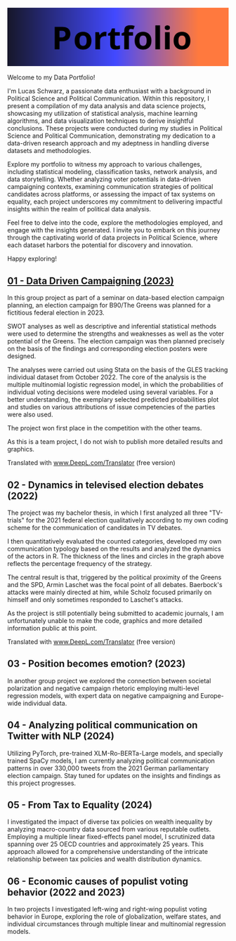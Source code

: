 ![Alt text](./img/header1.svg)

Welcome to my Data Portfolio! 

I'm Lucas Schwarz, a passionate data enthusiast with a background in Political Science and Political Communication. Within this repository, I present a compilation of my data analysis and data science projects, showcasing my utilization of statistical analysis, machine learning algorithms, and data visualization techniques to derive insightful conclusions. These projects were conducted during my studies in Political Science and Political Communication, demonstrating my dedication to a data-driven research approach and my adeptness in handling diverse datasets and methodologies.

Explore my portfolio to witness my approach to various challenges, including statistical modeling, classification tasks, network analysis, and data storytelling. Whether analyzing voter potentials in data-driven campaigning contexts, examining communication strategies of political candidates across platforms, or assessing the impact of tax systems on equality, each project underscores my commitment to delivering impactful insights within the realm of political data analysis.

Feel free to delve into the code, explore the methodologies employed, and engage with the insights generated. I invite you to embark on this journey through the captivating world of data projects in Political Science, where each dataset harbors the potential for discovery and innovation.

Happy exploring!

## [01 - Data Driven Campaigning (2023)](https://github.com/TheLucasSchwarz/portfolio/tree/main/01-Data_Driven_Campaigning)
In this group project as part of a seminar on data-based election campaign planning, an election campaign for B90/The Greens was planned for a fictitious federal election in 2023. 

SWOT analyses as well as descriptive and inferential statistical methods were used to determine the strengths and weaknesses as well as the voter potential of the Greens. The election campaign was then planned precisely on the basis of the findings and corresponding election posters were designed.

The analyses were carried out using Stata on the basis of the GLES tracking individual dataset from October 2022. The core of the analysis is the multiple multinomial logistic regression model, in which the probabilities of individual voting decisions were modeled using several variables. For a better understanding, the exemplary selected predicted probabilities plot and studies on various attributions of issue competencies of the parties were also used.

The project won first place in the competition with the other teams. 

As this is a team project, I do not wish to publish more detailed results and graphics.


Translated with www.DeepL.com/Translator (free version)

## 02 - Dynamics in televised election debates (2022)
The project was my bachelor thesis, in which I first analyzed all three "TV-trials" for the 2021 federal election qualitatively according to my own coding scheme for the communication of candidates in TV debates.

I then quantitatively evaluated the counted categories, developed my own communication typology based on the results and analyzed the dynamics of the actors in R. The thickness of the lines and circles in the graph above reflects the percentage frequency of the strategy.

The central result is that, triggered by the political proximity of the Greens and the SPD, Armin Laschet was the focal point of all debates. Baerbock's attacks were mainly directed at him, while Scholz focused primarily on himself and only sometimes responded to Laschet's attacks.

As the project is still potentially being submitted to academic journals, I am unfortunately unable to make the code, graphics and more detailed information public at this point.
 

Translated with www.DeepL.com/Translator (free version)

## 03 - Position becomes emotion? (2023)
In another group project we explored the connection between societal polarization and negative campaign rhetoric employing multi-level regression models, with expert data on negative campaigning and Europe-wide individual data.

## 04 - Analyzing political communication on Twitter with NLP (2024)
Utilizing PyTorch, pre-trained XLM-Ro-BERTa-Large models, and specially trained SpaCy models, I am currently analyzing political communication patterns in over 330,000 tweets from the 2021 German parliamentary election campaign. Stay tuned for updates on the insights and findings as this project progresses.

## 05 - From Tax to Equality (2024)
I investigated the impact of diverse tax policies on wealth inequality by analyzing macro-country data sourced from various reputable outlets. Employing a multiple linear fixed-effects panel model, I scrutinized data spanning over 25 OECD countries and approximately 25 years. This approach allowed for a comprehensive understanding of the intricate relationship between tax policies and wealth distribution dynamics.
 
## 06 - Economic causes of populist voting behavior (2022 and 2023)
In two projects I investigated left-wing and right-wing populist voting behavior in Europe, exploring the role of globalization, welfare states, and individual circumstances through multiple linear and multinomial regression models.
